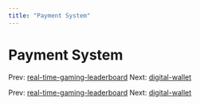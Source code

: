 ```yaml
---
title: "Payment System"
---
```


# Payment System

Prev: [real-time-gaming-leaderboard](real-time-gaming-leaderboard.md)
Next: [digital-wallet](digital-wallet.md)

Prev: [real-time-gaming-leaderboard](real-time-gaming-leaderboard.md)
Next: [digital-wallet](digital-wallet.md)
